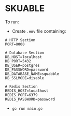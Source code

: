 # SKUABLE

To run:

- Create `.env` file containing:

```
# HTTP Section
PORT=8000

# Database Section
DB_HOST=localhost
DB_PORT=5432
DB_USER=postgres
DB_PASSWORD=password
DB_DATABASE_NAME=squabble
DB_SSLMODE=disable

# Redis Section
REDIS_HOST=localhost
REDIS_PORT=6379
REDIS_PASSWORD=password
```

- `go run main.go`
